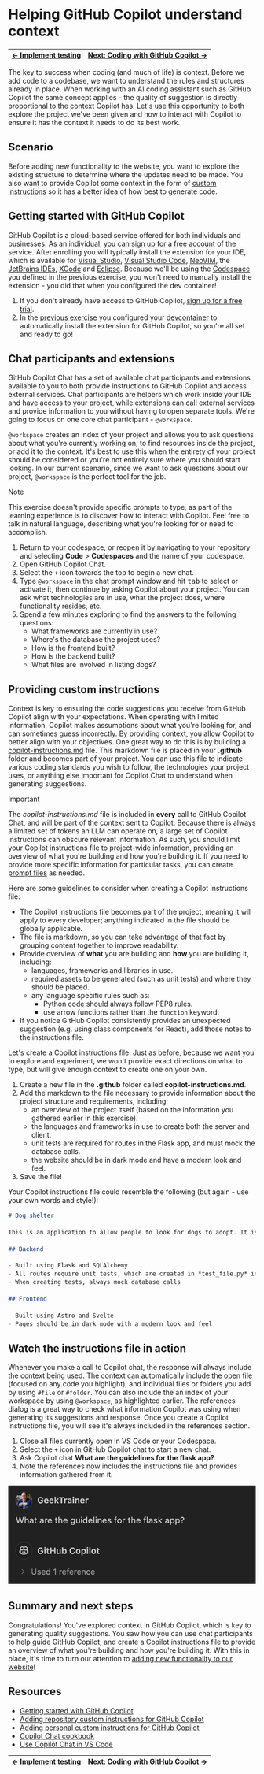 # Helping GitHub Copilot understand context

| [← Implement testing][walkthrough-previous] | [Next: Coding with GitHub Copilot →][walkthrough-next] |
|:-----------------------------------|------------------------------------------:|

The key to success when coding (and much of life) is context. Before we add code to a codebase, we want to understand the rules and structures already in place. When working with an AI coding assistant such as GitHub Copilot the same concept applies - the quality of suggestion is directly proportional to the context Copilot has. Let's use this opportunity to both explore the project we've been given and how to interact with Copilot to ensure it has the context it needs to do its best work.

## Scenario

Before adding new functionality to the website, you want to explore the existing structure to determine where the updates need to be made. You also want to provide Copilot some context in the form of [custom instructions][copilot-custom-instructions] so it has a better idea of how best to generate code.

## Getting started with GitHub Copilot

GitHub Copilot is a cloud-based service offered for both individuals and businesses. As an individual, you can [sign up for a free account][copilot-signup] of the service. After enrolling you will typically install the extension for your IDE, which is available for [Visual Studio][copilot-vs], [Visual Studio Code][copilot-vscode], [NeoVIM][copilot-vim], the [JetBrains IDEs][copilot-jetbrains], [XCode](copilot-xcode) and [Eclipse][copilot-eclipse]. Because we'll be using the [Codespace][walkthrough-codespaces] you defined in the previous exercise, you won't need to manually install the extension - you did that when you configured the dev container!

1. If you don't already have access to GitHub Copilot, [sign up for a free trial][copilot-signup].
2. In the [previous exercise][walkthrough-codespaces] you configured your [devcontainer][devcontainer-docs] to automatically install the extension for GitHub Copilot, so you're all set and ready to go!

## Chat participants and extensions

GitHub Copilot Chat has a set of available chat participants and extensions available to you to both provide instructions to GitHub Copilot and access external services. Chat participants are helpers which work inside your IDE and have access to your project, while extensions can call external services and provide information to you without having to open separate tools. We're going to focus on one core chat participant - `@workspace`.

`@workspace` creates an index of your project and allows you to ask questions about what you're currently working on, to find resources inside the project, or add it to the context. It's best to use this when the entirety of your project should be considered or you're not entirely sure where you should start looking. In our current scenario, since we want to ask questions about our project, `@workspace` is the perfect tool for the job.

> [!NOTE]
> This exercise doesn't provide specific prompts to type, as part of the learning experience is to discover how to interact with Copilot. Feel free to talk in natural language, describing what you're looking for or need to accomplish.

1. Return to your codespace, or reopen it by navigating to your repository and selecting **Code** > **Codespaces** and the name of your codespace.
2. Open GitHub Copilot Chat.
3. Select the `+` icon towards the top to begin a new chat.
4. Type `@workspace` in the chat prompt window and hit <kbd>tab</kbd> to select or activate it, then continue by asking Copilot about your project. You can ask what technologies are in use, what the project does, where functionality resides, etc.
5. Spend a few minutes exploring to find the answers to the following questions:
    - What frameworks are currently in use?
    - Where's the database the project uses?
    - How is the frontend built?
    - How is the backend built?
    - What files are involved in listing dogs?

## Providing custom instructions

Context is key to ensuring the code suggestions you receive from GitHub Copilot align with your expectations. When operating with limited information, Copilot makes assumptions about what you're looking for, and can sometimes guess incorrectly. By providing context, you allow Copilot to better align with your objectives. One great way to do this is by building a [copilot-instructions.md][copilot-custom-instructions] file. This markdown file is placed in your **.github** folder and becomes part of your project. You can use this file to indicate various coding standards you wish to follow, the technologies your project uses, or anything else important for Copilot Chat to understand when generating suggestions.

> [!IMPORTANT]
> The *copilot-instructions.md* file is included in **every** call to GitHub Copilot Chat, and will be part of the context sent to Copilot. Because there is always a limited set of tokens an LLM can operate on, a large set of Copilot instructions can obscure relevant information. As such, you should limit your Copilot instructions file to project-wide information, providing an overview of what you're building and how you're building it. If you need to provide more specific information for particular tasks, you can create [prompt files][copilot-prompt-files] as needed.

Here are some guidelines to consider when creating a Copilot instructions file:

- The Copilot instructions file becomes part of the project, meaning it will apply to every developer; anything indicated in the file should be globally applicable.
- The file is markdown, so you can take advantage of that fact by grouping content together to improve readability.
- Provide overview of **what** you are building and **how** you are building it, including:
    - languages, frameworks and libraries in use.
    - required assets to be generated (such as unit tests) and where they should be placed.
    - any language specific rules such as:
        - Python code should always follow PEP8 rules.
        - use arrow functions rather than the `function` keyword.
- If you notice GitHub Copilot consistently provides an unexpected suggestion (e.g. using class components for React), add those notes to the instructions file.

Let's create a Copilot instructions file. Just as before, because we want you to explore and experiment, we won't provide exact directions on what to type, but will give enough context to create one on your own.

1. Create a new file in the **.github** folder called **copilot-instructions.md**.
2. Add the markdown to the file necessary to provide information about the project structure and requirements, including:
    - an overview of the project itself (based on the information you gathered earlier in this exercise).
    - the languages and frameworks in use to create both the server and client.
    - unit tests are required for routes in the Flask app, and must mock the database calls.
    - the website should be in dark mode and have a modern look and feel.
3. Save the file!

Your Copilot instructions file could resemble the following (but again - use your own words and style!):

```markdown
# Dog shelter

This is an application to allow people to look for dogs to adopt. It is built in a monorepo, with a Flask-based backend and Astro-based frontend.

## Backend

- Built using Flask and SQLAlchemy
- All routes require unit tests, which are created in *test_file.py* in the same folder as the file
- When creating tests, always mock database calls

## Frontend

- Built using Astro and Svelte
- Pages should be in dark mode with a modern look and feel
```

## Watch the instructions file in action

Whenever you make a call to Copilot chat, the response will always include the context being used. The context can automatically include the open file (focused on any code you highlight), and individual files or folders you add by using `#file` or `#folder`. You can also include the an index of your workspace by using `@workspace`, as highlighted earlier. The references dialog is a great way to check what information Copilot was using when generating its suggestions and response. Once you create a Copilot instructions file, you will see it's always included in the references section.

1. Close all files currently open in VS Code or your Codespace.
2. Select the `+` icon in GitHub Copilot chat to start a new chat.
3. Ask Copilot chat **What are the guidelines for the flask app?**
4. Note the references now includes the instructions file and provides information gathered from it.

![Screenshot of the chat window with the references section expanded displaying Copilot instructions in the list](./images/5-copilot-chat-references.png)

## Summary and next steps

Congratulations! You've explored context in GitHub Copilot, which is key to generating quality suggestions. You saw how you can use chat participants to help guide GitHub Copilot, and create a Copilot instructions file to provide an overview of what you're building and how you're building it. With this in place, it's time to turn our attention to [adding new functionality to our website][walkthrough-next]!

## Resources

- [Getting started with GitHub Copilot][copilot-getting-started]
- [Adding repository custom instructions for GitHub Copilot][copilot-custom-instructions]
- [Adding personal custom instructions for GitHub Copilot][copilot-personal-instructions]
- [Copilot Chat cookbook][copilot-chat-cookbook]
- [Use Copilot Chat in VS Code][vscode-copilot-chat]

| [← Implement testing][walkthrough-previous] | [Next: Coding with GitHub Copilot →][walkthrough-next] |
|:-----------------------------------|------------------------------------------:|

[copilot-chat-cookbook]: https://docs.github.com/en/copilot/copilot-chat-cookbook
[copilot-custom-instructions]: https://docs.github.com/en/copilot/customizing-copilot/adding-repository-custom-instructions-for-github-copilot
[copilot-eclipse]: https://marketplace.eclipse.org/content/github-copilot
[copilot-getting-started]: https://docs.github.com/en/copilot/getting-started-with-github-copilot
[copilot-jetbrains]: https://plugins.jetbrains.com/plugin/17718-github-copilot
[copilot-prompt-files]: https://docs.github.com/en/copilot/customizing-copilot/adding-repository-custom-instructions-for-github-copilot?tool=vscode#about-prompt-files
[copilot-personal-instructions]: https://docs.github.com/en/copilot/customizing-copilot/adding-personal-custom-instructions-for-github-copilot
[copilot-signup]: https://github.com/github-copilot/signup
[copilot-vim]: https://github.com/github/copilot.vim#getting-startedins.com/plugin/17718-github-copilot
[copilot-vs]: https://marketplace.visualstudio.com/items?itemName=GitHub.copilotvs
[copilot-vscode]: https://marketplace.visualstudio.com/items?itemName=GitHub.copilot
[copilot-xcode]: https://github.com/github/CopilotForXcode
[devcontainer-docs]: https://docs.github.com/en/codespaces/setting-up-your-project-for-codespaces/adding-a-dev-container-configuration/introduction-to-dev-containersopilot/adding-personal-custom-instructions-for-github-copilot
[vscode-copilot-chat]: https://code.visualstudio.com/docs/copilot/copilot-chat
[walkthrough-codespaces]: ./3-codespaces.mdvisualstudio.com/docs/copilot/copilot-chat
[walkthrough-next]: 6-code.md
[walkthrough-previous]: 4-testing.md

